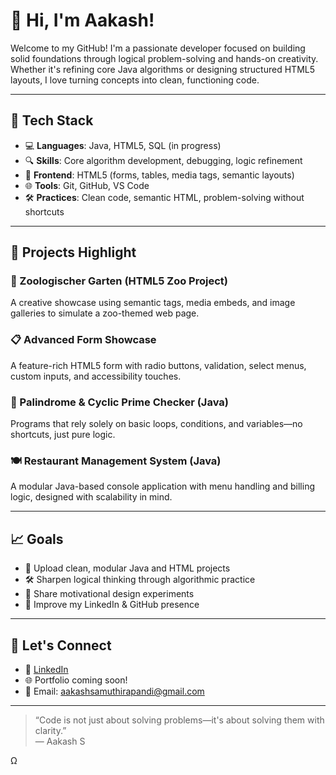 # 👋 Hi, I'm Aakash!

Welcome to my GitHub! I'm a passionate developer focused on building solid foundations through logical problem-solving and hands-on creativity. Whether it's refining core Java algorithms or designing structured HTML5 layouts, I love turning concepts into clean, functioning code.

---

## 🔧 Tech Stack

- 💻 **Languages**: Java, HTML5, SQL (in progress)
- 🔍 **Skills**: Core algorithm development, debugging, logic refinement
- 🎨 **Frontend**: HTML5 (forms, tables, media tags, semantic layouts)
- 🌐 **Tools**: Git, GitHub, VS Code
- 🛠️ **Practices**: Clean code, semantic HTML, problem-solving without shortcuts

---

## 🚀 Projects Highlight

### 🦁 Zoologischer Garten (HTML5 Zoo Project)
A creative showcase using semantic tags, media embeds, and image galleries to simulate a zoo-themed web page.

### 📋 Advanced Form Showcase
A feature-rich HTML5 form with radio buttons, validation, select menus, custom inputs, and accessibility touches.

### 🔄 Palindrome & Cyclic Prime Checker (Java)
Programs that rely solely on basic loops, conditions, and variables—no shortcuts, just pure logic.

### 🍽️ Restaurant Management System (Java)
A modular Java-based console application with menu handling and billing logic, designed with scalability in mind.

---

## 📈 Goals

- 🚀 Upload clean, modular Java and HTML projects
- 🛠️ Sharpen logical thinking through algorithmic practice
- 🎨 Share motivational design experiments
- 🔗 Improve my LinkedIn & GitHub presence

---

## 🔗 Let's Connect

- 💼 [LinkedIn]([https://www.linkedin.com/in/yourprofile](https://www.linkedin.com/in/aakash-s-a253822b3/))
- 🌐 Portfolio coming soon!
- 📧 Email: aakashsamuthirapandi@gmail.com 

---

> “Code is not just about solving problems—it's about solving them with clarity.”  
> — Aakash S

Ω
